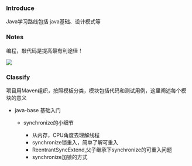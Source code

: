 ### Introduce
Java学习路线包括
java基础、设计模式等
### Notes

编程，敲代码是提高最有利途径！

![](http://7xvboh.com1.z0.glb.clouddn.com/java.jpg)

### Classify

项目用Maven组织，按照模板分类，模块包括代码和测试用例，这里阐述每个模块的意义
* java-base 
    基础入门
     * synchronize的小细节
       
       * 从内存，CPU角度去理解线程
       * synchronize锁重入，简单了解可重入
       * ReentrantSyncExtend,父子继承下synchronize的可重入问题
       * synchronize加锁的方式
      
      
      
      
      
      
      
      
      
      
      
      
      
      
      
      
      
      
      
